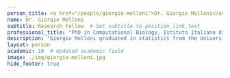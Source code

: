 ```yaml
---
person_title: <a href="/people/giorgio-melloni">Dr. Giorgio Melloni</a>
name: Dr. Giorgio Melloni
subtitle: Research Fellow  # Set subtitle to position_link_text
professional_title: "PhD in Computational Biology, Istituto Italiano di Tecnologia (Italy), Postdoctoral Fellow (2017-2019)"
description: "Giorgio Melloni graduated in statistics from the University of Milan Bicocca and did his doctoral work in computational biology at the Italian Institute of Technology and at the European Institute of Oncology, Italy. Giorgio's PhD research comprised cancer genomics work on the implementation of methodologies for driver genes and cancer predisposing genes discovery and also the development of a tool for genomic-based clinical trial design."
layout: person
academic: 10  # Updated academic field
image: ./img/giorgio-melloni.jpg
hide_footer: true
---
```

